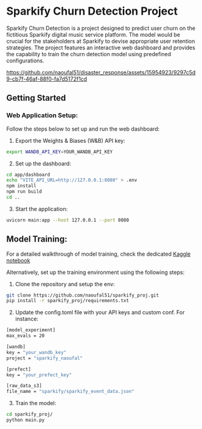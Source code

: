 # Sparkify Churn Detection Project

Sparkify Churn Detection is a project designed to predict user churn on the fictitious Sparkify digital music service platform. The model would be crucial for the stakeholders at Sparkify to devise appropriate user retention strategies. The project features an interactive web dashboard and provides the capability to train the churn detection model using predefined configurations.

https://github.com/naoufal51/disaster_response/assets/15954923/9297c5d9-cb7f-46af-88f0-fa7d5172f1cd


## Getting Started

### Web Application Setup:
Follow the steps below to set up and run the web dashboard:

1. Export the Weights & Biases (W&B) API key:
```sh
export WANDB_API_KEY=YOUR_WANDB_API_KEY
```

2. Set up the dashboard:
```sh
cd app/dashboard
echo "VITE_API_URL=http://127.0.0.1:8080" > .env
npm install
npm run build
cd ..
```
3. Start the application:
```sh
uvicorn main:app --host 127.0.0.1 --port 8080
```



## Model Training:
For a detailed walkthrough of model training, check the dedicated [Kaggle notebook](https://www.kaggle.com/naoufal51/sparkify-project-run)

Alternatively, set up the training environment using the following steps:

1. Clone the repository and setup the env:
``` sh 
git clone https://github.com/naoufal51/sparkify_proj.git
pip install -r sparkify_proj/requirements.txt
```
2. Update the config.toml file with your API keys and custom conf. For instance:
```sh
[model_experiment]
max_evals = 20

[wandb]
key = "your_wandb_key"
project = "sparkify_naoufal"

[prefect]
key = "your_prefect_key"

[raw_data_s3]
file_name = "sparkify/sparkify_event_data.json"

```
3. Train the model:
``` sh 
cd sparkify_proj/
python main.py

```
